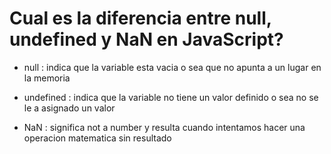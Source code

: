 # Cual es la diferencia entre null, undefined y NaN en JavaScript?

- null : indica que la variable esta vacia o sea que no apunta a un lugar en la memoria

- undefined : indica que la variable no tiene un valor definido o sea no se le a asignado un valor

- NaN : significa not a number y resulta cuando intentamos hacer una operacion matematica sin resultado
